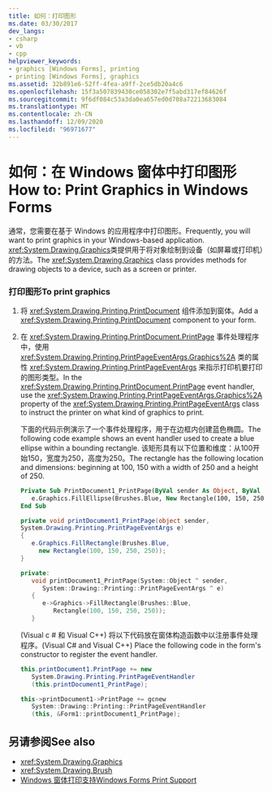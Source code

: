 ```yaml
---
title: 如何：打印图形
ms.date: 03/30/2017
dev_langs:
- csharp
- vb
- cpp
helpviewer_keywords:
- graphics [Windows Forms], printing
- printing [Windows Forms], graphics
ms.assetid: 32b891e6-52ff-4fea-a9ff-2ce5db20a4c6
ms.openlocfilehash: 15f3a507839430ce058302e7f5abd317ef84626f
ms.sourcegitcommit: 9f6df084c53a3da0ea657ed0d708a72213683084
ms.translationtype: MT
ms.contentlocale: zh-CN
ms.lasthandoff: 12/09/2020
ms.locfileid: "96971677"
---
```

# <a name="how-to-print-graphics-in-windows-forms"></a><span data-ttu-id="09891-102">如何：在 Windows 窗体中打印图形</span><span class="sxs-lookup"><span data-stu-id="09891-102">How to: Print Graphics in Windows Forms</span></span>
<span data-ttu-id="09891-103">通常，您需要在基于 Windows 的应用程序中打印图形。</span><span class="sxs-lookup"><span data-stu-id="09891-103">Frequently, you will want to print graphics in your Windows-based application.</span></span> <span data-ttu-id="09891-104"><xref:System.Drawing.Graphics>类提供用于将对象绘制到设备（如屏幕或打印机）的方法。</span><span class="sxs-lookup"><span data-stu-id="09891-104">The <xref:System.Drawing.Graphics> class provides methods for drawing objects to a device, such as a screen or printer.</span></span>  
  
### <a name="to-print-graphics"></a><span data-ttu-id="09891-105">打印图形</span><span class="sxs-lookup"><span data-stu-id="09891-105">To print graphics</span></span>  
  
1. <span data-ttu-id="09891-106">将 <xref:System.Drawing.Printing.PrintDocument> 组件添加到窗体。</span><span class="sxs-lookup"><span data-stu-id="09891-106">Add a <xref:System.Drawing.Printing.PrintDocument> component to your form.</span></span>  
  
2. <span data-ttu-id="09891-107">在 <xref:System.Drawing.Printing.PrintDocument.PrintPage> 事件处理程序中，使用 <xref:System.Drawing.Printing.PrintPageEventArgs.Graphics%2A> 类的属性 <xref:System.Drawing.Printing.PrintPageEventArgs> 来指示打印机要打印的图形类型。</span><span class="sxs-lookup"><span data-stu-id="09891-107">In the <xref:System.Drawing.Printing.PrintDocument.PrintPage> event handler, use the <xref:System.Drawing.Printing.PrintPageEventArgs.Graphics%2A> property of the <xref:System.Drawing.Printing.PrintPageEventArgs> class to instruct the printer on what kind of graphics to print.</span></span>  
  
     <span data-ttu-id="09891-108">下面的代码示例演示了一个事件处理程序，用于在边框内创建蓝色椭圆。</span><span class="sxs-lookup"><span data-stu-id="09891-108">The following code example shows an event handler used to create a blue ellipse within a bounding rectangle.</span></span> <span data-ttu-id="09891-109">该矩形具有以下位置和维度：从100开始150，宽度为250，高度为250。</span><span class="sxs-lookup"><span data-stu-id="09891-109">The rectangle has the following location and dimensions: beginning at 100, 150 with a width of 250 and a height of 250.</span></span>  
  
    ```vb  
    Private Sub PrintDocument1_PrintPage(ByVal sender As Object, ByVal e As System.Drawing.Printing.PrintPageEventArgs) Handles PrintDocument1.PrintPage  
       e.Graphics.FillEllipse(Brushes.Blue, New Rectangle(100, 150, 250, 250))  
    End Sub  
    ```  
  
    ```csharp  
    private void printDocument1_PrintPage(object sender,
    System.Drawing.Printing.PrintPageEventArgs e)  
    {  
       e.Graphics.FillRectangle(Brushes.Blue,
         new Rectangle(100, 150, 250, 250));  
    }  
    ```  
  
    ```cpp  
    private:  
       void printDocument1_PrintPage(System::Object ^ sender,  
          System::Drawing::Printing::PrintPageEventArgs ^ e)  
       {  
          e->Graphics->FillRectangle(Brushes::Blue,  
             Rectangle(100, 150, 250, 250));  
       }  
    ```  
  
     <span data-ttu-id="09891-110"> (Visual c # 和 Visual C++) 将以下代码放在窗体构造函数中以注册事件处理程序。</span><span class="sxs-lookup"><span data-stu-id="09891-110">(Visual C# and Visual C++) Place the following code in the form's constructor to register the event handler.</span></span>  
  
    ```csharp  
    this.printDocument1.PrintPage += new  
       System.Drawing.Printing.PrintPageEventHandler  
       (this.printDocument1_PrintPage);  
    ```  
  
    ```cpp  
    this->printDocument1->PrintPage += gcnew  
       System::Drawing::Printing::PrintPageEventHandler  
       (this, &Form1::printDocument1_PrintPage);  
    ```  
  
## <a name="see-also"></a><span data-ttu-id="09891-111">另请参阅</span><span class="sxs-lookup"><span data-stu-id="09891-111">See also</span></span>

- <xref:System.Drawing.Graphics>
- <xref:System.Drawing.Brush>
- [<span data-ttu-id="09891-112">Windows 窗体打印支持</span><span class="sxs-lookup"><span data-stu-id="09891-112">Windows Forms Print Support</span></span>](windows-forms-print-support.md)
